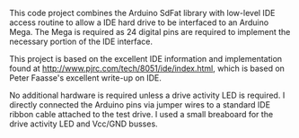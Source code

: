 This code project combines the Arduino SdFat library with low-level IDE access routine to allow a IDE hard drive to be interfaced to an Arduino Mega.  The Mega is required as 24 digital pins are required to implement the necessary portion of the IDE interface.

This project is based on the excellent IDE information and implementation found at http://www.pjrc.com/tech/8051/ide/index.html, which is based on Peter Faasse's excellent write-up on IDE.

No additional hardware is required unless a drive activity LED is required.  I directly connected the Arduino pins via jumper wires to a standard IDE ribbon cable attached to the test drive.  I used a small breaboard for the drive activity LED and Vcc/GND busses.